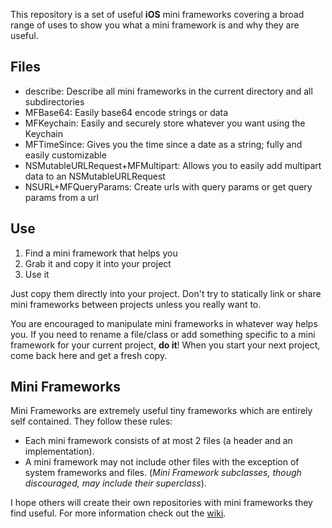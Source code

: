 This repository is a set of useful **iOS** mini frameworks covering a broad range of uses to show you what a mini framework is and why they are useful.


Files
-----

- describe: Describe all mini frameworks in the current directory and all subdirectories
- MFBase64: Easily base64 encode strings or data
- MFKeychain: Easily and securely store whatever you want using the Keychain
- MFTimeSince: Gives you the time since a date as a string; fully and easily customizable
- NSMutableURLRequest+MFMultipart: Allows you to easily add multipart data to an NSMutableURLRequest
- NSURL+MFQueryParams: Create urls with query params or get query params from a url


Use
---

1. Find a mini framework that helps you
2. Grab it and copy it into your project
3. Use it

Just copy them directly into your project. Don't try to statically link or share mini frameworks between projects unless you really want to.

You are encouraged to manipulate mini frameworks in whatever way helps you. If you need to rename a file/class or add something specific to a mini framework for your current project, **do it**! When you start your next project, come back here and get a fresh copy.


Mini Frameworks
---------------

Mini Frameworks are extremely useful tiny frameworks which are entirely self contained. They follow these rules:

- Each mini framework consists of at most 2 files (a header and an implementation).
- A mini framework may not include other files with the exception of system frameworks and files. (*Mini Framework subclasses, though discouraged, may include their superclass*).

I hope others will create their own repositories with mini frameworks they find useful. For more information check out the [wiki](https://github.com/jasongregori/mini-frameworks/wiki).